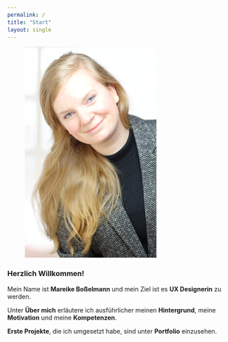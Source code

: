 ```yaml
---
permalink: /
title: "Start"
layout: single
---
```


<figure class="align-right">
  <img src="https://github.com/mbosselmann/portfolio/blob/master/assets/images/startbild.png?raw=true" alt="">
</figure> 

### Herzlich Willkommen!

Mein Name ist **Mareike Boßelmann** und mein Ziel ist es **UX Designerin** zu werden. 

Unter **Über mich** erläutere ich ausführlicher meinen **Hintergrund**, meine **Motivation** und meine **Kompetenzen**.

**Erste Projekte**, die ich umgesetzt habe, sind unter **Portfolio** einzusehen.
